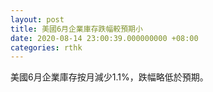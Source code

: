 ```yaml
---
layout: post
title: 美國6月企業庫存跌幅較預期小
date: 2020-08-14 23:00:39.000000000 +08:00
categories: rthk
---
```


美國6月企業庫存按月減少1.1%，跌幅略低於預期。
